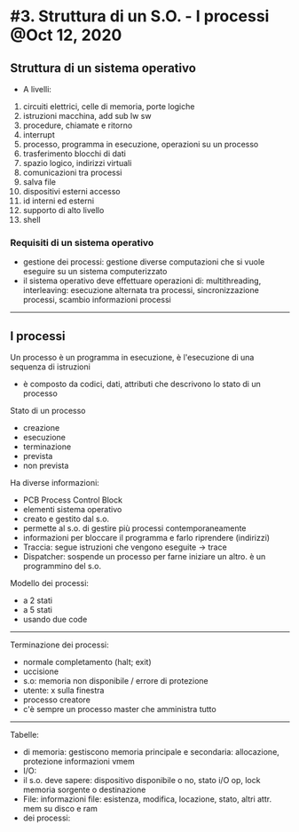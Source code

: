 # #3. Struttura di un S.O. - I processi @Oct 12, 2020

## Struttura di un sistema operativo

- A livelli:
1. circuiti elettrici, celle di memoria, porte logiche
2. istruzioni macchina, add sub lw sw
3. procedure, chiamate e ritorno
4. interrupt
5. processo, programma in esecuzione, operazioni su un processo
6. trasferimento blocchi di dati
7. spazio logico, indirizzi virtuali
8. comunicazioni tra processi
9. salva file
10. dispositivi esterni accesso
11. id interni ed esterni
12. supporto di alto livello
13. shell

### Requisiti di un sistema operativo

- gestione dei processi: gestione diverse computazioni che si vuole eseguire su un sistema computerizzato
- il sistema operativo deve effettuare operazioni di: multithreading, interleaving: esecuzione alternata tra processi, sincronizzazione processi, scambio informazioni processi

---

## I processi

Un processo è un programma in esecuzione, è l'esecuzione di una sequenza di istruzioni
- è composto da codici, dati, attributi che descrivono lo stato di un processo

Stato di un processo

- creazione
- esecuzione
- terminazione
- prevista
- non prevista

Ha diverse informazioni:

- PCB Process Control Block
- elementi sistema operativo
- creato e gestito dal s.o.
- permette al s.o. di gestire più processi contemporaneamente
- informazioni per bloccare il programma e farlo riprendere (indirizzi)
- Traccia: segue istruzioni che vengono eseguite → trace
- Dispatcher: sospende un processo per farne iniziare un altro. è un programmino del s.o.

Modello dei processi:

- a 2 stati
- a 5 stati
- usando due code

---

Terminazione dei processi: 

- normale completamento (halt; exit)
- uccisione
- s.o: memoria non disponibile / errore di protezione
- utente: x sulla finestra
- processo creatore
- c'è sempre un processo master che amministra tutto

---

Tabelle:

- di memoria: gestiscono memoria principale e secondaria: allocazione, protezione informazioni vmem
- I/O:
- il s.o. deve sapere: dispositivo disponibile o no, stato i/O op, lock memoria sorgente o destinazione
- File: informazioni file: esistenza, modifica, locazione, stato, altri attr. mem su disco e ram
- dei processi: